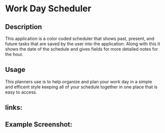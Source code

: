 # Work Day Scheduler

## Description
This application is a color coded scheduler that shows past, present, and future tasks that are saved by the user into the application. Along with this it shows the date of the schedule and gives fields for more detailed notes for the hour.
## Usage
This planners use is to help organize and plan your work day in a simple and efficent style keeping all of your schedule together in one place that is easy to access. 

## links: 


## Example Screenshot:

